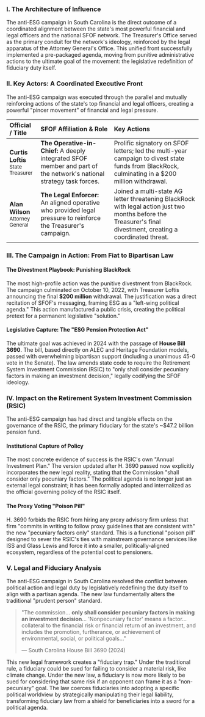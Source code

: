 ### I. The Architecture of Influence

The anti-ESG campaign in South Carolina is the direct outcome of a coordinated alignment between the state's most powerful financial and legal officers and the national SFOF network. The Treasurer's Office served as the primary conduit for the network's ideology, reinforced by the legal apparatus of the Attorney General's Office. This unified front successfully implemented a pre-packaged agenda, moving from punitive administrative actions to the ultimate goal of the movement: the legislative redefinition of fiduciary duty itself.

### II. Key Actors: A Coordinated Executive Front

The anti-ESG campaign was executed through the parallel and mutually reinforcing actions of the state's top financial and legal officers, creating a powerful "pincer movement" of financial and legal pressure.

| Official / Title | SFOF Affiliation & Role | Key Actions |
| :--- | :--- | :--- |
| **Curtis Loftis**<br><span style="font-size: smaller;">State Treasurer</span> | **The Operative-in-Chief:** A deeply integrated SFOF member and part of the network's national strategy task forces. | Prolific signatory on SFOF letters; led the multi-year campaign to divest state funds from BlackRock, culminating in a $200 million withdrawal. |
| **Alan Wilson**<br><span style="font-size: smaller;">Attorney General</span> | **The Legal Enforcer:** An aligned operative who provided legal pressure to reinforce the Treasurer's campaign. | Joined a multi-state AG letter threatening BlackRock with legal action just two months before the Treasurer's final divestment, creating a coordinated threat. |

### III. The Campaign in Action: From Fiat to Bipartisan Law

#### The Divestment Playbook: Punishing BlackRock
The most high-profile action was the punitive divestment from BlackRock. The campaign culminated on October 10, 2022, with Treasurer Loftis announcing the final **$200 million** withdrawal. The justification was a direct recitation of SFOF's messaging, framing ESG as a "left-wing political agenda." This action manufactured a public crisis, creating the political pretext for a permanent legislative "solution."

#### Legislative Capture: The "ESG Pension Protection Act"
The ultimate goal was achieved in 2024 with the passage of **House Bill 3690**. The bill, based directly on ALEC and Heritage Foundation models, passed with overwhelming bipartisan support (including a unanimous 45-0 vote in the Senate). The law amends state code to require the Retirement System Investment Commission (RSIC) to "only shall consider pecuniary factors in making an investment decision," legally codifying the SFOF ideology.

### IV. Impact on the Retirement System Investment Commission (RSIC)

The anti-ESG campaign has had direct and tangible effects on the governance of the RSIC, the primary fiduciary for the state's ~$47.2 billion pension fund.

#### Institutional Capture of Policy
The most concrete evidence of success is the RSIC's own "Annual Investment Plan." The version updated after H. 3690 passed now explicitly incorporates the new legal reality, stating that the Commission "shall consider only pecuniary factors." The political agenda is no longer just an external legal constraint; it has been formally adopted and internalized as the official governing policy of the RSIC itself.

#### The Proxy Voting "Poison Pill"
H. 3690 forbids the RSIC from hiring any proxy advisory firm unless that firm "commits in writing to follow proxy guidelines that are consistent with" the new "pecuniary factors only" standard. This is a functional "poison pill" designed to sever the RSIC's ties with mainstream governance services like ISS and Glass Lewis and force it into a smaller, politically-aligned ecosystem, regardless of the potential cost to pensioners.

### V. Legal and Fiduciary Analysis

The anti-ESG campaign in South Carolina resolved the conflict between political action and legal duty by legislatively redefining the duty itself to align with a partisan agenda. The new law fundamentally alters the traditional "prudent person" standard.

> "The commission... **only shall consider pecuniary factors in making an investment decision**... 'Nonpecuniary factor' means a factor... collateral to the financial risk or financial return of an investment, and includes the promotion, furtherance, or achievement of environmental, social, or political goals..."
>
> — South Carolina House Bill 3690 (2024)

This new legal framework creates a "fiduciary trap." Under the traditional rule, a fiduciary could be sued for failing to consider a material risk, like climate change. Under the new law, a fiduciary is now more likely to be sued for considering that same risk if an opponent can frame it as a "non-pecuniary" goal. The law coerces fiduciaries into adopting a specific political worldview by strategically manipulating their legal liability, transforming fiduciary law from a shield for beneficiaries into a sword for a political agenda.

